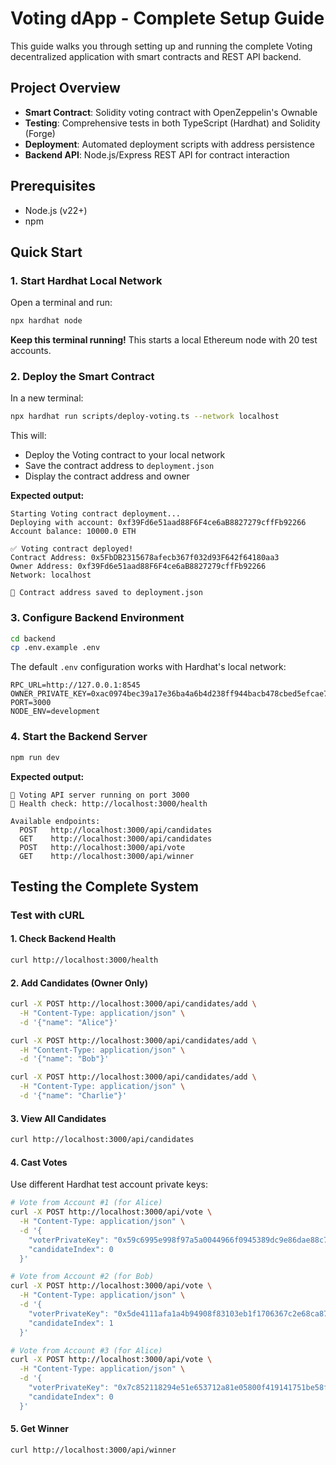 # Voting dApp - Complete Setup Guide

This guide walks you through setting up and running the complete Voting decentralized application with smart contracts and REST API backend.

## Project Overview

- **Smart Contract**: Solidity voting contract with OpenZeppelin's Ownable
- **Testing**: Comprehensive tests in both TypeScript (Hardhat) and Solidity (Forge)
- **Deployment**: Automated deployment scripts with address persistence
- **Backend API**: Node.js/Express REST API for contract interaction

## Prerequisites

- Node.js (v22+)
- npm

## Quick Start

### 1. Start Hardhat Local Network

Open a terminal and run:

```bash
npx hardhat node
```

**Keep this terminal running!** This starts a local Ethereum node with 20 test accounts.

### 2. Deploy the Smart Contract

In a new terminal:

```bash
npx hardhat run scripts/deploy-voting.ts --network localhost
```

This will:
- Deploy the Voting contract to your local network
- Save the contract address to `deployment.json`
- Display the contract address and owner

**Expected output:**
```
Starting Voting contract deployment...
Deploying with account: 0xf39Fd6e51aad88F6F4ce6aB8827279cffFb92266
Account balance: 10000.0 ETH

✅ Voting contract deployed!
Contract Address: 0x5FbDB2315678afecb367f032d93F642f64180aa3
Owner Address: 0xf39Fd6e51aad88F6F4ce6aB8827279cffFb92266
Network: localhost

📄 Contract address saved to deployment.json
```

### 3. Configure Backend Environment

```bash
cd backend
cp .env.example .env
```

The default `.env` configuration works with Hardhat's local network:
```env
RPC_URL=http://127.0.0.1:8545
OWNER_PRIVATE_KEY=0xac0974bec39a17e36ba4a6b4d238ff944bacb478cbed5efcae784d7bf4f2ff80
PORT=3000
NODE_ENV=development
```

### 4. Start the Backend Server

```bash
npm run dev
```

**Expected output:**
```
🚀 Voting API server running on port 3000
📡 Health check: http://localhost:3000/health

Available endpoints:
  POST   http://localhost:3000/api/candidates
  GET    http://localhost:3000/api/candidates
  POST   http://localhost:3000/api/vote
  GET    http://localhost:3000/api/winner
```

## Testing the Complete System

### Test with cURL

#### 1. Check Backend Health
```bash
curl http://localhost:3000/health
```

#### 2. Add Candidates (Owner Only)
```bash
curl -X POST http://localhost:3000/api/candidates/add \
  -H "Content-Type: application/json" \
  -d '{"name": "Alice"}'

curl -X POST http://localhost:3000/api/candidates/add \
  -H "Content-Type: application/json" \
  -d '{"name": "Bob"}'

curl -X POST http://localhost:3000/api/candidates/add \
  -H "Content-Type: application/json" \
  -d '{"name": "Charlie"}'
```

#### 3. View All Candidates
```bash
curl http://localhost:3000/api/candidates
```

#### 4. Cast Votes

Use different Hardhat test account private keys:

```bash
# Vote from Account #1 (for Alice)
curl -X POST http://localhost:3000/api/vote \
  -H "Content-Type: application/json" \
  -d '{
    "voterPrivateKey": "0x59c6995e998f97a5a0044966f0945389dc9e86dae88c7a8412f4603b6b78690d",
    "candidateIndex": 0
  }'

# Vote from Account #2 (for Bob)
curl -X POST http://localhost:3000/api/vote \
  -H "Content-Type: application/json" \
  -d '{
    "voterPrivateKey": "0x5de4111afa1a4b94908f83103eb1f1706367c2e68ca870fc3fb9a804cdab365a",
    "candidateIndex": 1
  }'

# Vote from Account #3 (for Alice)
curl -X POST http://localhost:3000/api/vote \
  -H "Content-Type: application/json" \
  -d '{
    "voterPrivateKey": "0x7c852118294e51e653712a81e05800f419141751be58f605c371e15141b007a6",
    "candidateIndex": 0
  }'
```

#### 5. Get Winner
```bash
curl http://localhost:3000/api/winner
```

